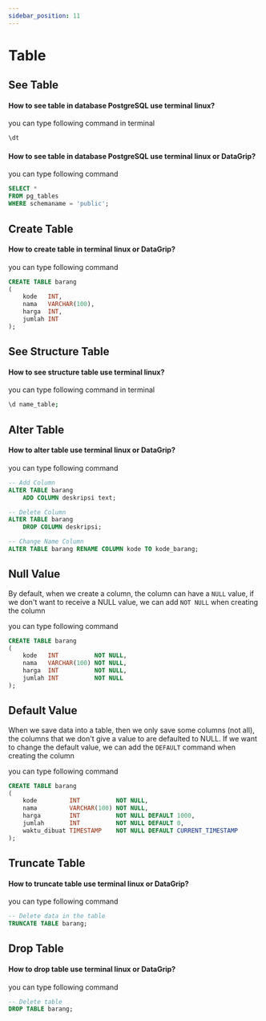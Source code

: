 ```yaml
---
sidebar_position: 11
---
```


# Table

## See Table

#### How to see table in database PostgreSQL use terminal linux?

you can type following command in terminal

```bash
\dt
```

#### How to see table in database PostgreSQL use terminal linux or DataGrip?

you can type following command

```sql
SELECT *
FROM pg_tables
WHERE schemaname = 'public';
```

## Create Table

#### How to create table in terminal linux or DataGrip?

you can type following command

```sql
CREATE TABLE barang
(
    kode   INT,
    nama   VARCHAR(100),
    harga  INT,
    jumlah INT
);
```

## See Structure Table

#### How to see structure table use terminal linux?

you can type following command in terminal

```bash
\d name_table;
```

## Alter Table

#### How to alter table use terminal linux or DataGrip?

you can type following command

```sql
-- Add Column
ALTER TABLE barang
    ADD COLUMN deskripsi text;

-- Delete Column
ALTER TABLE barang
    DROP COLUMN deskripsi;

-- Change Name Column
ALTER TABLE barang RENAME COLUMN kode TO kode_barang;
```

## Null Value

By default, when we create a column, the column can have a `NULL` value, if we don't want to receive a NULL value, we
can add `NOT NULL` when creating the column

you can type following command

```sql
CREATE TABLE barang
(
    kode   INT          NOT NULL,
    nama   VARCHAR(100) NOT NULL,
    harga  INT          NOT NULL,
    jumlah INT          NOT NULL
);
```

## Default Value

When we save data into a table, then we only save some columns (not all), the columns that we don't give a value to are
defaulted to NULL. If we want to change the default value, we can add the `DEFAULT` command when creating the column

you can type following command

```sql
CREATE TABLE barang
(
    kode         INT          NOT NULL,
    nama         VARCHAR(100) NOT NULL,
    harga        INT          NOT NULL DEFAULT 1000,
    jumlah       INT          NOT NULL DEFAULT 0,
    waktu_dibuat TIMESTAMP    NOT NULL DEFAULT CURRENT_TIMESTAMP
);
```

## Truncate Table

#### How to truncate table use terminal linux or DataGrip?

you can type following command

```sql
-- Delete data in the table
TRUNCATE TABLE barang;
```

## Drop Table

#### How to drop table use terminal linux or DataGrip?

you can type following command

```sql
-- Delete table
DROP TABLE barang;
```
